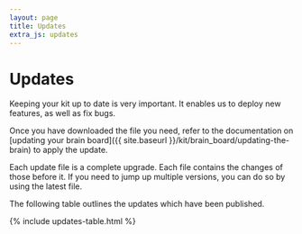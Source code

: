 ```yaml
---
layout: page
title: Updates
extra_js: updates
---
```


# Updates

Keeping your kit up to date is very important. It enables us to deploy new features, as well as fix bugs.

Once you have downloaded the file you need, refer to the documentation on [updating your brain board]({{ site.baseurl }}/kit/brain_board/updating-the-brain) to apply the update.

Each update file is a complete upgrade. Each file contains the changes of those before it. If you need to jump up multiple versions, you can do so by using the latest file.

The following table outlines the updates which have been published.

{% include updates-table.html %}
